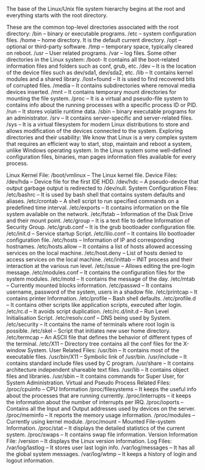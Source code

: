 The base of the Linux/Unix file system hierarchy begins at the root and everything starts with the root directory. 

These are the common top-level directories associated with the root directory:
 /bin – binary or executable programs.
/etc – system configuration files.
/home – home directory. It is the default current directory.
/opt – optional or third-party software.
/tmp – temporary space, typically cleared on reboot.
/usr – User related programs.
/var – log files.
Some other directories in the Linux system:
/boot- It contains all the boot-related information files and folders such as conf, grub, etc.
/dev – It is the location of the device files such as dev/sda1, dev/sda2, etc.
/lib – It contains kernel modules and a shared library.
/lost+found – It is used to find recovered bits of corrupted files.
/media – It contains subdirectories where removal media devices inserted.
/mnt – It contains temporary mount directories for mounting the file system.
/proc – It is a virtual and pseudo-file system to contains info about the running processes with a specific process ID or PID.
/run – It stores volatile runtime data.
/sbin – binary executable programs for an administrator.
/srv – It contains server-specific and server-related files.
/sys – It is a virtual filesystem for modern Linux distributions to store and allows modification of the devices connected to the system.
Exploring directories and their usability:
We know that Linux is a very complex system that requires an efficient way to start, stop, maintain and reboot a system, unlike Windows operating system. In the Linux system some well-defined configuration files, binaries, man pages information files available for every process. 

Linux Kernel File:
/boot/vmlinux – The Linux kernel file.
Device Files:
/dev/hda – Device file for the first IDE HDD.
/dev/hdc – A pseudo-device that output garbage output is redirected to /dev/null.
System Configuration Files:
/etc/bashrc – It is used by bash shell that contains system defaults and aliases.
/etc/crontab – A shell script to run specified commands on a predefined time interval.
/etc/exports – It contains information on the file system available on the network.
/etc/fstab – Information of the Disk Drive and their mount point.
/etc/group – It is a text file to define Information of Security Group.
/etc/grub.conf – It is the grub bootloader configuration file.
/etc/init.d – Service startup Script.
/etc/lilo.conf – It contains lilo bootloader configuration file.
/etc/hosts – Information of IP and corresponding hostnames.
/etc/hosts.allow – It contains a list of hosts allowed accessing services on the local machine.
/etc/host.deny – List of hosts denied to access services on the local machine.
/etc/inittab – INIT process and their interaction at the various run level.
/etc/issue – Allows editing the pre-login message.
/etc/modules.conf – It contains the configuration files for the system modules.
/etc/motd – It contains the message of the day.
/etc/mtab – Currently mounted blocks information.
/etc/passwd – It contains username, password of the system, users in a shadow file.
/etc/printcap – It contains printer Information.
/etc/profile – Bash shell defaults.
/etc/profile.d –  It contains other scripts like application scripts, executed after login.
/etc/rc.d – It avoids script duplication.
/etc/rc.d/init.d – Run Level Initialisation Script.
/etc/resolv.conf – DNS being used by System.
/etc/security – It contains the name of terminals where root login is possible.
/etc/skel – Script that initiates new user home directory.
/etc/termcap – An ASCII file that defines the behavior of different types of the terminal.
/etc/X11 –  Directory tree contains all the conf files for the X-window System.
User Related Files:
/usr/bin – It contains most of the executable files.
/usr/bin/X11 – Symbolic link of /usr/bin.
/usr/include – It contains standard include files used by C program.
/usr/share – It contains architecture independent shareable text files.
/usr/lib – It contains object files and libraries.
/usr/sbin – It contains commands for Super User, for System Administration.
Virtual and Pseudo Process Related Files:
/proc/cpuinfo – CPU Information
/proc/filesystems – It keeps the useful info about the processes that are running currently.
/proc/interrupts – it keeps the information about the number of interrupts per IRQ.
/proc/ioports – Contains all the Input and Output addresses used by devices on the server.
/proc/meminfo –  It reports the memory usage information.
/proc/modules – Currently using kernel module.
/proc/mount – Mounted File-system Information.
/proc/stat –  It displays the detailed statistics of the current system.
/proc/swaps –  It contains swap file information.
Version Information File:
/version – It displays the Linux version information.
Log Files:
/var/log/lastlog – It stores user last login info.
/var/log/messages – It has all the global system messages.
/var/log/wtmp – It keeps a history of login and logout information.
